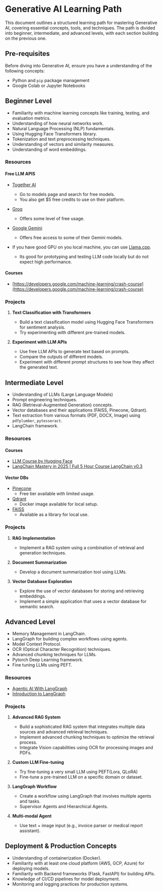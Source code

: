 # Generative AI Learning Path

This document outlines a structured learning path for mastering Generative AI, covering essential concepts, tools, and techniques. The path is divided into beginner, intermediate, and advanced levels, with each section building on the previous one.

## Pre-requisites

Before diving into Generative AI, ensure you have a understanding of the following concepts:

- Python and `pip` package management
- Google Colab or Jupyter Notebooks

## Beginner Level

- Familiarity with machine learning concepts like training, testing, and evaluation metrics.
- Understanding of how neural networks work.
- Natural Language Processing (NLP) fundamentals.
- Using Hugging Face Transformers library.
- Tokenization and text preprocessing techniques.
- Understanding of vectors and similarity measures.
- Understanding of word embeddings.

### Resources

#### Free LLM APIS

- [Together AI](https://www.together.ai/)
    - Go to models page and search for free models.
    - You also get $5 free credits to use on their platform.
  
- [Groq](https://console.groq.com/home)
    - Offers some level of free usage.  

- [Google Gemini](https://aistudio.google.com/apikey)
    - Offers free access to some of their Gemini models.

- If you have good GPU on you local machine, you can use [Llama.cpp](https://github.com/ggerganov/llama.cpp).
    - Its good for prototyping and testing LLM code locally but do not expect high performance.

#### Courses

- [https://developers.google.com/machine-learning/crash-course](https://developers.google.com/machine-learning/crash-course)

### Projects

1. **Text Classification with Transformers**
   - Build a text classification model using Hugging Face Transformers for sentiment analysis.
   - Try experimenting with different pre-trained models.

1. **Experiment with LLM APIs**
    - Use free LLM APIs to generate text based on prompts.
    - Compare the outputs of different models.
    - Experiment with different prompt structures to see how they affect the generated text.

## Intermediate Level

- Understanding of LLMs (Large Language Models)
- Prompt engineering techniques.
- RAG (Retrieval-Augmented Generation) concepts.
- Vector databases and their applications (FAISS, Pinecone, Qdrant).
- Text extraction from various formats (PDF, DOCX, Image) using `pdfplumber`, `pytesseract`.
- LangChain framework.

### Resources

#### Courses

- [LLM Course by Hugging Face](https://huggingface.co/learn/llm-course/chapter1/1)
- [LangChain Mastery in 2025 | Full 5 Hour Course LangChain v0.3](https://www.youtube.com/watch?v=Cyv-dgv80kE&ab_channel=JamesBriggs)

#### Vector DBs

- [Pinecone](https://www.pinecone.io/start/)
    - Free tier available with limited usage.
- [Qdrant](https://qdrant.tech/)
    - Docker image available for local setup.
- [FAISS](https://faiss.ai/)
    - Available as a library for local use.

### Projects

1. **RAG Implementation**
    - Implement a RAG system using a combination of retrieval and generation techniques.

1. **Document Summarization**
    - Develop a document summarization tool using LLMs.

1. **Vector Database Exploration**
    - Explore the use of vector databases for storing and retrieving embeddings.
    - Implement a simple application that uses a vector database for semantic search.

## Advanced Level

- Memory Management in LangChain.
- LangGraph for building complex workflows using agents.
- Model Context Protocol.
- OCR (Optical Character Recognition) techniques.
- Advanced chunking techniques for LLMs.
- Pytorch Deep Learning framework.
- Fine tuning LLMs using PEFT.

### Resources

- [Agentic AI With LangGraph](https://www.youtube.com/playlist?list=PLZoTAELRMXVPFd7JdvB-rnTb_5V26NYNO)
- [Introduction to LangGraph](https://academy.langchain.com/collections)

### Projects

1. **Advanced RAG System**
    - Build a sophisticated RAG system that integrates multiple data sources and advanced retrieval techniques.
    - Implement advanced chunking techniques to optimize the retrieval process.
    - Integrate Vision capabilities using OCR for processing images and PDFs.
  
1. **Custom LLM Fine-tuning**
    - Try fine-tuning a very small LLM using PEFT(Lora, QLoRA)
    - Fine-tune a pre-trained LLM on a specific domain or dataset.

1. **LangGraph Workflow**
    - Create a workflow using LangGraph that involves multiple agents and tasks.
    - Supervisor Agents and Hierarchical Agents.
  
1. **Multi-modal Agent**
    - Use text + image input (e.g., invoice parser or medical report assistant).

## Deployment & Production Concepts

- Understanding of containerization (Docker).
- Familiarity with at least one cloud platform (AWS, GCP, Azure) for deploying models.
- Familiarity with Backend frameworks (Flask, FastAPI) for building APIs.
- Knowledge of CI/CD pipelines for model deployment.
- Monitoring and logging practices for production systems.
